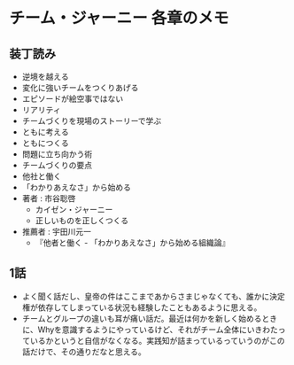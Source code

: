 # チーム・ジャーニー 各章のメモ

## 装丁読み

- 逆境を越える
- 変化に強いチームをつくりあげる
- エピソードが絵空事ではない
- リアリティ
- チームづくりを現場のストーリーで学ぶ
- ともに考える
- ともにつくる
- 問題に立ち向かう術
- チームづくりの要点
- 他社と働く
- 「わかりあえなさ」から始める
- 著者 : 市谷聡啓
  - カイゼン・ジャーニー
  - 正しいものを正しくつくる
- 推薦者 : 宇田川元一
  - 『他者と働く - 「わかりあえなさ」から始める組織論』

## 1話

- よく聞く話だし、皇帝の件はここまであからさまじゃなくても、誰かに決定権が依存してしまっている状況も経験したこともあるように思える。
- チームとグループの違いも耳が痛い話だ。最近は何かを新しく始めるときに、Whyを意識するようにやっているけど、それがチーム全体にいきわたっているかというと自信がなくなる。実践知が詰まっているっていうのがこの話だけで、その通りだなと思える。
